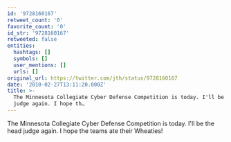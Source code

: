 ```yaml
---
id: '9728160167'
retweet_count: '0'
favorite_count: '0'
id_str: '9728160167'
retweeted: false
entities:
  hashtags: []
  symbols: []
  user_mentions: []
  urls: []
original_url: https://twitter.com/jth/status/9728160167
date: '2010-02-27T13:11:20.000Z'
title: >-
  The Minnesota Collegiate Cyber Defense Competition is today. I'll be the head
  judge again. I hope th…
---
```


The Minnesota Collegiate Cyber Defense Competition is today. I'll be the head judge again. I hope the teams ate their Wheaties!